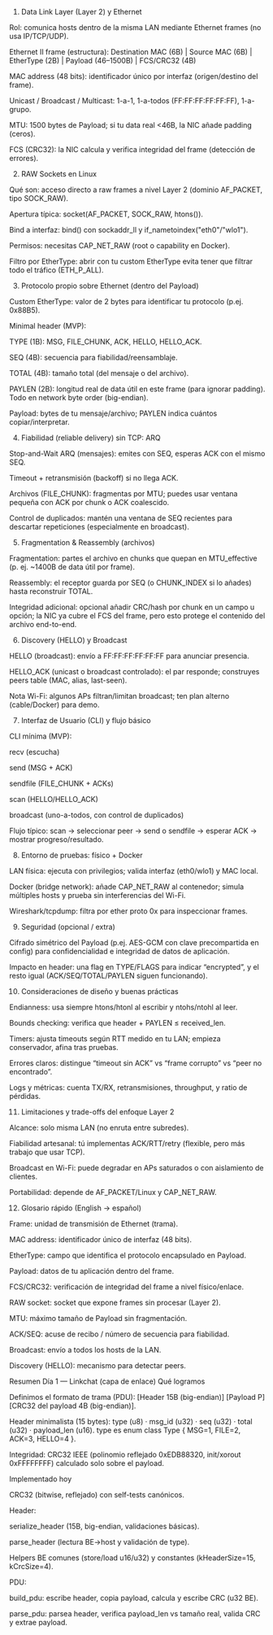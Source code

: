1) Data Link Layer (Layer 2) y Ethernet

Rol: comunica hosts dentro de la misma LAN mediante Ethernet frames (no usa IP/TCP/UDP).

Ethernet II frame (estructura):
Destination MAC (6B) | Source MAC (6B) | EtherType (2B) | Payload (46–1500B) | FCS/CRC32 (4B)

MAC address (48 bits): identificador único por interfaz (origen/destino del frame).

Unicast / Broadcast / Multicast: 1-a-1, 1-a-todos (FF:FF:FF:FF:FF:FF), 1-a-grupo.

MTU: 1500 bytes de Payload; si tu data real <46B, la NIC añade padding (ceros).

FCS (CRC32): la NIC calcula y verifica integridad del frame (detección de errores).

2) RAW Sockets en Linux

Qué son: acceso directo a raw frames a nivel Layer 2 (dominio AF_PACKET, tipo SOCK_RAW).

Apertura típica: socket(AF_PACKET, SOCK_RAW, htons(<your EtherType>)).

Bind a interfaz: bind() con sockaddr_ll y if_nametoindex("eth0"/"wlo1").

Permisos: necesitas CAP_NET_RAW (root o capability en Docker).

Filtro por EtherType: abrir con tu custom EtherType evita tener que filtrar todo el tráfico (ETH_P_ALL).

3) Protocolo propio sobre Ethernet (dentro del Payload)

Custom EtherType: valor de 2 bytes para identificar tu protocolo (p.ej. 0x88B5).

Minimal header (MVP):

TYPE (1B): MSG, FILE_CHUNK, ACK, HELLO, HELLO_ACK.

SEQ (4B): secuencia para fiabilidad/reensamblaje.

TOTAL (4B): tamaño total (del mensaje o del archivo).

PAYLEN (2B): longitud real de data útil en este frame (para ignorar padding).
Todo en network byte order (big-endian).

Payload: bytes de tu mensaje/archivo; PAYLEN indica cuántos copiar/interpretar.

4) Fiabilidad (reliable delivery) sin TCP: ARQ

Stop-and-Wait ARQ (mensajes): emites con SEQ, esperas ACK con el mismo SEQ.

Timeout + retransmisión (backoff) si no llega ACK.

Archivos (FILE_CHUNK): fragmentas por MTU; puedes usar ventana pequeña con ACK por chunk o ACK coalescido.

Control de duplicados: mantén una ventana de SEQ recientes para descartar repeticiones (especialmente en broadcast).

5) Fragmentation & Reassembly (archivos)

Fragmentation: partes el archivo en chunks que quepan en MTU_effective (p. ej. ~1400B de data útil por frame).

Reassembly: el receptor guarda por SEQ (o CHUNK_INDEX si lo añades) hasta reconstruir TOTAL.

Integridad adicional: opcional añadir CRC/hash por chunk en un campo u opción; la NIC ya cubre el FCS del frame, pero esto protege el contenido del archivo end-to-end.

6) Discovery (HELLO) y Broadcast

HELLO (broadcast): envío a FF:FF:FF:FF:FF:FF para anunciar presencia.

HELLO_ACK (unicast o broadcast controlado): el par responde; construyes peers table (MAC, alias, last-seen).

Nota Wi-Fi: algunos APs filtran/limitan broadcast; ten plan alterno (cable/Docker) para demo.

7) Interfaz de Usuario (CLI) y flujo básico

CLI mínima (MVP):

recv (escucha)

send <MAC> <text> (MSG + ACK)

sendfile <MAC> <path> (FILE_CHUNK + ACKs)

scan (HELLO/HELLO_ACK)

broadcast <msg> (uno-a-todos, con control de duplicados)

Flujo típico: scan → seleccionar peer → send o sendfile → esperar ACK → mostrar progreso/resultado.

8) Entorno de pruebas: físico + Docker

LAN física: ejecuta con privilegios; valida interfaz (eth0/wlo1) y MAC local.

Docker (bridge network): añade CAP_NET_RAW al contenedor; simula múltiples hosts y prueba sin interferencias del Wi-Fi.

Wireshark/tcpdump: filtra por ether proto 0x<tu EtherType> para inspeccionar frames.

9) Seguridad (opcional / extra)

Cifrado simétrico del Payload (p.ej. AES-GCM con clave precompartida en config) para confidencialidad e integridad de datos de aplicación.

Impacto en header: una flag en TYPE/FLAGS para indicar “encrypted”, y el resto igual (ACK/SEQ/TOTAL/PAYLEN siguen funcionando).

10) Consideraciones de diseño y buenas prácticas

Endianness: usa siempre htons/htonl al escribir y ntohs/ntohl al leer.

Bounds checking: verifica que header + PAYLEN ≤ received_len.

Timers: ajusta timeouts según RTT medido en tu LAN; empieza conservador, afina tras pruebas.

Errores claros: distingue “timeout sin ACK” vs “frame corrupto” vs “peer no encontrado”.

Logs y métricas: cuenta TX/RX, retransmisiones, throughput, y ratio de pérdidas.

11) Limitaciones y trade-offs del enfoque Layer 2

Alcance: solo misma LAN (no enruta entre subredes).

Fiabilidad artesanal: tú implementas ACK/RTT/retry (flexible, pero más trabajo que usar TCP).

Broadcast en Wi-Fi: puede degradar en APs saturados o con aislamiento de clientes.

Portabilidad: depende de AF_PACKET/Linux y CAP_NET_RAW.

12) Glosario rápido (English → español)

Frame: unidad de transmisión de Ethernet (trama).

MAC address: identificador único de interfaz (48 bits).

EtherType: campo que identifica el protocolo encapsulado en Payload.

Payload: datos de tu aplicación dentro del frame.

FCS/CRC32: verificación de integridad del frame a nivel físico/enlace.

RAW socket: socket que expone frames sin procesar (Layer 2).

MTU: máximo tamaño de Payload sin fragmentación.

ACK/SEQ: acuse de recibo / número de secuencia para fiabilidad.

Broadcast: envío a todos los hosts de la LAN.

Discovery (HELLO): mecanismo para detectar peers.



Resumen Día 1 — Linkchat (capa de enlace)
Qué logramos

Definimos el formato de trama (PDU):
[Header 15B (big-endian)] [Payload P] [CRC32 del payload 4B (big-endian)].

Header minimalista (15 bytes):
type (u8) · msg_id (u32) · seq (u32) · total (u32) · payload_len (u16).
type es enum class Type { MSG=1, FILE=2, ACK=3, HELLO=4 }.

Integridad: CRC32 IEEE (polinomio reflejado 0xEDB88320, init/xorout 0xFFFFFFFF) calculado solo sobre el payload.

Implementado hoy

CRC32 (bitwise, reflejado) con self-tests canónicos.

Header:

serialize_header (15B, big-endian, validaciones básicas).

parse_header (lectura BE→host y validación de type).

Helpers BE comunes (store/load u16/u32) y constantes (kHeaderSize=15, kCrcSize=4).

PDU:

build_pdu: escribe header, copia payload, calcula y escribe CRC (u32 BE).

parse_pdu: parsea header, verifica payload_len vs tamaño real, valida CRC y extrae payload.
